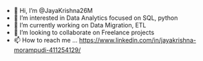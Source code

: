 - 👋 Hi, I’m @JayaKrishna26M
- 👀 I’m interested in Data Analytics focused on SQL, python
- 🌱 I’m currently working on Data Migration, ETL
- 💞️ I’m looking to collaborate on Freelance projects
- 📫 How to reach me ... https://www.linkedin.com/in/jayakrishna-morampudi-411254129/

<!---
JayaKrishna26M/JayaKrishna26M is a ✨ special ✨ repository because its `README.md` (this file) appears on your GitHub profile.
You can click the Preview link to take a look at your changes.
--->
